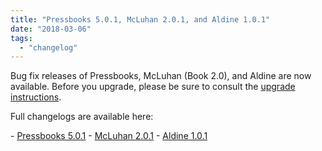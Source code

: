```yaml
---
title: "Pressbooks 5.0.1, McLuhan 2.0.1, and Aldine 1.0.1"
date: "2018-03-06"
tags: 
  - "changelog"
---
```


Bug fix releases of Pressbooks, McLuhan (Book 2.0), and Aldine are now available. Before you upgrade, please be sure to consult the [upgrade instructions](https://docs.pressbooks.org/upgrading/#upgrading-to-pressbooks-5-x).

Full changelogs are available here:

\- [Pressbooks 5.0.1](https://docs.pressbooks.org/changelog/pressbooks/#5-0-1) - [McLuhan 2.0.1](https://docs.pressbooks.org/changelog/pressbooks-book/#2-0-1) - [Aldine 1.0.1](https://docs.pressbooks.org/changelog/pressbooks-aldine/#1-0-1)
